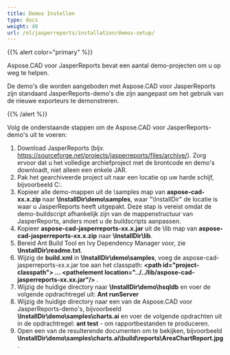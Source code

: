 ```yaml
---
title: Demos Instellen
type: docs
weight: 40
url: /nl/jasperreports/installation/demos-setup/
---
```


{{% alert color="primary" %}}

Aspose.CAD voor JasperReports bevat een aantal demo-projecten om u op weg te helpen.

De demo's die worden aangeboden met Aspose.CAD voor JasperReports zijn standaard JasperReports-demo's die zijn aangepast om het gebruik van de nieuwe exporteurs te demonstreren.

{{% /alert %}}

Volg de onderstaande stappen om de Aspose.CAD voor JasperReports-demo's uit te voeren:

1. Download JasperReports (bijv. https://sourceforge.net/projects/jasperreports/files/archive/). Zorg ervoor dat u het volledige archiefproject met de brontcode en demo's downloadt, niet alleen een enkele JAR.
1. Pak het gearchiveerde project uit naar een locatie op uw harde schijf, bijvoorbeeld C:\.
1. Kopieer alle demo-mappen uit de \samples map van **aspose-cad-xx.x.zip** naar **\InstallDir\demo\samples**, waar "\InstallDir" de locatie is waar u JasperReports heeft uitgepakt. Deze stap is vereist omdat de demo-buildscript afhankelijk zijn van de mappenstructuur van JasperReports, anders moet u de buildscripts aanpassen.
1. Kopieer **aspose-cad-jasperreports-xx.x.jar** uit de \lib map van **aspose-cad-jasperreports-xx.x.zip** naar **\InstallDir\lib**.
1. Bereid Ant Build Tool en Ivy Dependency Manager voor, zie **\InstallDir\readme.txt**.
1. Wijzig de **build.xml** in **\InstallDir\demo\samples**, voeg de aspose-cad-jasperreports-xx.x.jar toe aan het classpath:
   **\<path id="project-classpath"> ... \<pathelement location="../../lib/aspose-cad-jasperreports-xx.xx.jar"/> </path>**.
1. Wijzig de huidige directory naar **\InstallDir\demo\hsqldb** en voer de volgende opdrachtregel uit:
   **Ant runServer**
1. Wijzig de huidige directory naar een van de Aspose.CAD voor JasperReports-demo's, bijvoorbeeld **\InstallDir\demo\samples\charts.ai** en voer de volgende opdrachten uit in de opdrachtregel:
   **ant test** - om rapportbestanden te produceren.
1. Open een van de resulterende documenten om te bekijken, bijvoorbeeld **\InstallDir\demo\samples\charts.ai\build\reports\AreaChartReport.jpg**.
